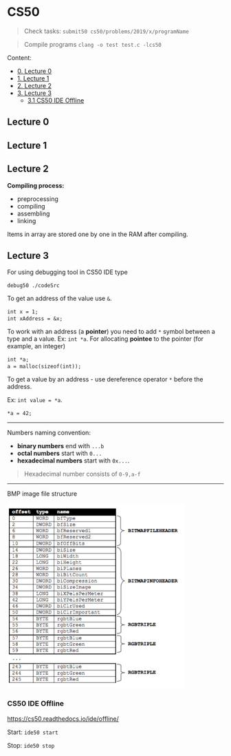 # CS50

> Check tasks: `submit50 cs50/problems/2019/x/programName`

> Compile programs `clang -o test test.c -lcs50`

Content:

- [0. Lecture 0](#lecture-0)
- [1. Lecture 1](#lecture-1)
- [2. Lecture 2](#lecture-2)
- [3. Lecture 3](#lecture-3)
  - [3.1 CS50 IDE Offline](#cs50-ide-offline)

## Lecture 0

## Lecture 1

## Lecture 2

**Compiling process:**

- preprocessing
- compiling
- assembling
- linking

Items in array are stored one by one in the RAM after compiling.

## Lecture 3

For using debugging tool in CS50 IDE type

```
debug50 ./codeSrc
```

To get an address of the value use `&`.

```
int x = 1;
int xAddress = &x;
```

To work with an address (a **pointer**) you need to add `*` symbol between a type and a value. Ex: `int *a`. For allocating **pointee** to the pointer (for example, an integer)

```
int *a;
a = malloc(sizeof(int));
```

To get a value by an address - use dereference operator `*` before the address.

Ex: `int value = *a`.

```
*a = 42;
```

---

Numbers naming convention:

- **binary numbers** end with `...b`
- **octal numbers** start with `0...`
- **hexadecimal numbers** start with `0x...`.

> Hexadecimal number consists of `0-9,a-f`

---

BMP image file structure

![BMP structure](https://github.com/Temu4/cs50/raw/main/lecture_3/whodunit/bmp-structure.png)

### CS50 IDE Offline

https://cs50.readthedocs.io/ide/offline/

Start: `ide50 start`

Stop: `ide50 stop`
